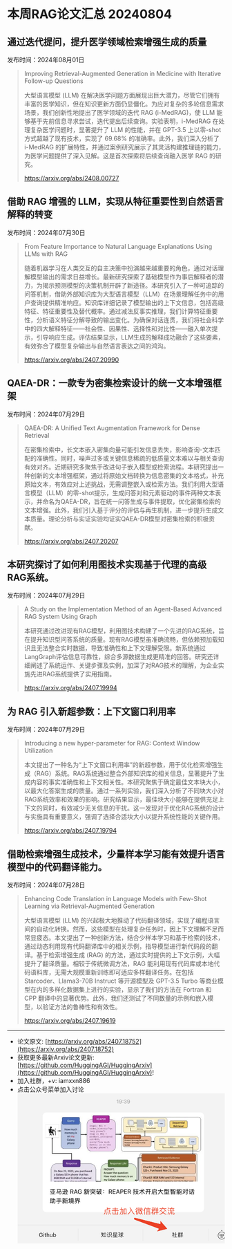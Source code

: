 # 本周RAG论文汇总 20240804
## 通过迭代提问，提升医学领域检索增强生成的质量
发布时间：2024年08月01日

> Improving Retrieval-Augmented Generation in Medicine with Iterative Follow-up Questions
>
> 大型语言模型 (LLM) 在解决医学问题方面展现出巨大潜力，尽管它们拥有丰富的医学知识，但在知识更新方面仍显僵化。为应对复杂的多轮信息需求场景，我们创新性地提出了医学领域的迭代 RAG (i-MedRAG)，使 LLM 能够基于先前信息寻求尝试，迭代提出后续查询。实验表明，i-MedRAG 在处理复杂医学问题时，显著提升了 LLM 的性能，并在 GPT-3.5 上以零-shot 方式超越了现有技术，实现了 69.68% 的准确率。此外，我们深入分析了 i-MedRAG 的扩展特性，并通过案例研究展示了其灵活构建推理链的能力，为医学问题提供了深入见解。这是首次探索将后续查询融入医学 RAG 的研究。
>
> https://arxiv.org/abs/2408.00727

## 借助 RAG 增强的 LLM，实现从特征重要性到自然语言解释的转变
发布时间：2024年07月30日

> From Feature Importance to Natural Language Explanations Using LLMs with RAG
>
> 随着机器学习在人类交互的自主决策中扮演越来越重要的角色，通过对话理解模型输出的需求日益增长。最新研究探索了基础模型作为事后解释者的潜力，为揭示预测模型的决策机制开辟了新途径。本研究引入了一种可追踪的问答机制，借助外部知识库为大型语言模型（LLM）在场景理解任务中的用户查询提供精准响应。知识库详细记录了模型输出的上下文信息，包括高级特征、特征重要性及替代概率。通过减法反事实推理，我们计算特征重要性，分析语义特征分解导致的输出变化。为确保对话连贯，我们将社会科学中的四大解释特征——社会性、因果性、选择性和对比性——融入单次提示，引导响应生成。评估结果显示，LLM生成的解释成功融合了这些要素，有效弥合了模型复杂输出与自然语言表达之间的鸿沟。
>
> https://arxiv.org/abs/2407.20990

## QAEA-DR：一款专为密集检索设计的统一文本增强框架
发布时间：2024年07月29日

> QAEA-DR: A Unified Text Augmentation Framework for Dense Retrieval
>
> 在密集检索中，长文本嵌入密集向量可能引发信息丢失，影响查询-文本匹配的准确性。同时，噪声过多或关键信息稀疏的低质量文本难以与相关查询有效对齐。近期研究多聚焦于改进句子嵌入模型或检索流程。本研究提出一种创新的文本增强框架，通过将原始文档转换为信息密集的文本格式，补充原始文本，有效应对上述挑战，无需调整嵌入或检索方法。我们利用大型语言模型（LLM）的零-shot提示，生成问答对和元素驱动的事件两种文本表示，并命名为QAEA-DR，旨在统一问答生成与事件提取，优化密集检索的文本增强。此外，我们引入基于评分的评估与再生机制，进一步提升生成文本质量。理论分析与实证实验均证实QAEA-DR模型对密集检索的积极贡献。
>
> https://arxiv.org/abs/2407.20207

## 本研究探讨了如何利用图技术实现基于代理的高级RAG系统。
发布时间：2024年07月29日

> A Study on the Implementation Method of an Agent-Based Advanced RAG System Using Graph
>
> 本研究通过改进现有RAG模型，利用图技术构建了一个先进的RAG系统，旨在提升知识型问答系统的质量。现有RAG模型虽准确流畅，但依赖预加载知识且无法整合实时数据，导致准确性和上下文理解受限。新系统通过LangGraph评估信息可靠性，综合多源数据生成更精准的回答。研究还详细阐述了系统运作、关键步骤及实例，加深了对RAG技术的理解，为企业实施先进RAG系统提供了实用指南。
>
> https://arxiv.org/abs/2407.19994

## 为 RAG 引入新超参数：上下文窗口利用率
发布时间：2024年07月29日

> Introducing a new hyper-parameter for RAG: Context Window Utilization
>
> 本文提出了一种名为“上下文窗口利用率”的新超参数，用于优化检索增强生成（RAG）系统。RAG系统通过整合外部知识库的相关信息，显著提升了生成内容的事实准确性和上下文相关性。本研究聚焦于确定最佳文本块大小，以最大化答案生成的质量。通过一系列实验，我们深入分析了不同块大小对RAG系统效率和效果的影响。研究结果显示，最佳块大小能够在提供充足上下文的同时，有效减少无关信息的干扰。这一发现对于优化RAG系统的设计与实施具有重要意义，强调了选择合适块大小以提升系统性能的关键作用。
>
> https://arxiv.org/abs/2407.19794

## 借助检索增强生成技术，少量样本学习能有效提升语言模型中的代码翻译能力。
发布时间：2024年07月28日

> Enhancing Code Translation in Language Models with Few-Shot Learning via Retrieval-Augmented Generation
>
> 大型语言模型 (LLM) 的兴起极大地推动了代码翻译领域，实现了编程语言间的自动化转换。然而，这些模型在处理复杂任务时，因上下文理解不足而常显疲态。本文提出了一种创新方法，结合少样本学习和基于检索的技术，通过动态利用现有代码翻译库中的相关示例，指导模型进行新代码段的翻译。基于检索增强生成 (RAG) 的方法，通过实时提供的上下文示例，大幅提升了翻译质量。相较于传统微调方法，RAG 能利用现有代码库或本地代码语料库，无需大规模重新训练即可适应多样翻译任务。在包括 Starcoder、Llama3-70B Instruct 等开源模型及 GPT-3.5 Turbo 等商业模型在内的多样化数据集上进行的实验，显示了我们的方法在 Fortran 和 CPP 翻译中的显著优势。此外，我们还测试了不同数量的示例和嵌入模型，以验证方法的鲁棒性和有效性。
>
> https://arxiv.org/abs/2407.19619

<hr />

- 论文原文: [https://arxiv.org/abs/2407.18752](https://arxiv.org/abs/2407.18752)
- 获取更多最新Arxiv论文更新: [https://github.com/HuggingAGI/HuggingArxiv](https://github.com/HuggingAGI/HuggingArxiv)!
- 加入社群，+v: iamxxn886
- 点击公众号菜单加入讨论
![](https://raw.githubusercontent.com/HuggingAGI/wx_assets/main/2024/07/31/1722434818326-94339e92-22f1-4472-9d27-fed232f70b5d.jpeg)